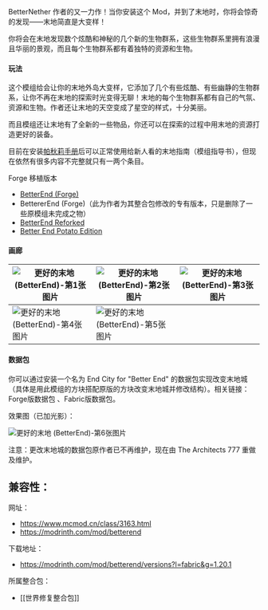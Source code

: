 BetterNether 作者的又一力作！当你安装这个 Mod，并到了末地时，你将会惊奇的发现——末地简直是大变样！

你将会在末地发现数个炫酷和神秘的几个新的生物群系，这些生物群系里拥有浪漫且华丽的景观，而且每个生物群系都有着独特的资源和生物。

#### 玩法

这个模组给会让你的末地外岛大变样，它添加了几个有些炫酷、有些幽静的生物群系，让你不再在末地的探索时光变得无聊！末地的每个生物群系都有自己的气氛、资源和生物。作者还让末地的天空变成了星空的样式，十分美丽。

而且模组还让末地有了全新的一些物品，你还可以在探索的过程中用末地的资源打造更好的装备。

目前在安装[帕秋莉手册](https://www.mcmod.cn/class/1388.html "帕秋莉手册")后可以正常使用给新人看的末地指南（模组指导书），但现在依然有很多内容不完整就只有一两个条目。

Forge 移植版本

- [BetterEnd (Forge)](https://www.mcmod.cn/class/12792.html)
- BettererEnd (Forge)（此为作者为其整合包修改的专有版本，只是删除了一些原模组未完成之物）
- [BetterEnd Reforked](https://www.mcmod.cn/class/4977.html "BetterEnd Reforked")
- [Better End Potato Edition](https://www.mcmod.cn/class/9238.html)

#### 画廊

| ![更好的末地 (BetterEnd)-第1张图片](https://i.mcmod.cn/editor/upload/20210131/1612058072_71262_zFSh.webp) | ![更好的末地 (BetterEnd)-第2张图片](https://i.mcmod.cn/editor/upload/20210131/1612058087_71262_cIaM.webp) | ![更好的末地 (BetterEnd)-第3张图片](https://i.mcmod.cn/editor/upload/20210131/1612058100_71262_fYKn.webp) |
| ------------------------------------------------------------------------------------------------ | ------------------------------------------------------------------------------------------------ | ------------------------------------------------------------------------------------------------ |
| ![更好的末地 (BetterEnd)-第4张图片](https://i.mcmod.cn/editor/upload/20210131/1612058109_71262_gmQk.webp) | ![更好的末地 (BetterEnd)-第5张图片](https://i.mcmod.cn/editor/upload/20210131/1612058127_71262_beUR.webp) |                                                                                                  |

#### 数据包

你可以通过安装一个名为 End City for "Better End" 的数据包实现改变末地城（具体是用此模组的方块搭配原版的方块改变末地城并修改结构）。相关链接：Forge版数据包 、Fabric版数据包。  

效果图（已加光影）：

![更好的末地 (BetterEnd)-第6张图片](https://static.planetminecraft.com/files/image/minecraft/data-pack/2020/311/13655945-endcitywithship_l.webp)

注意：更改末地城的数据包原作者已不再维护，现在由 The Architects 777 重做及维护。

兼容性：
- 

网址：
- https://www.mcmod.cn/class/3163.html
- https://modrinth.com/mod/betterend

下载地址：
- https://modrinth.com/mod/betterend/versions?l=fabric&g=1.20.1

所属整合包：
- [[世界修复整合包]]